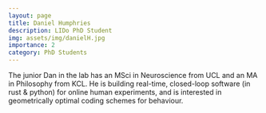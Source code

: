 ```yaml
---
layout: page
title: Daniel Humphries
description: LIDo PhD Student
img: assets/img/danielH.jpg
importance: 2
category: PhD Students
---
```


The junior Dan in the lab has an MSci in Neuroscience from UCL and an MA in Philosophy from KCL. He is building real-time, closed-loop software (in rust & python) for online human experiments, and is interested in geometrically optimal coding schemes for behaviour.
